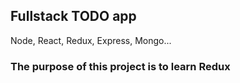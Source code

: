 ## Fullstack TODO app
 Node, React, Redux, Express, Mongo...

### The purpose of this project is to learn Redux
